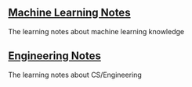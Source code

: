 ## [Machine Learning Notes](https://ritahe.com/machine-learning-notes/)

The learning notes about machine learning knowledge

## [Engineering Notes](https://ritahe.com/engineering-notes/)

The learning notes about CS/Engineering